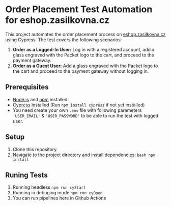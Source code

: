 # Order Placement Test Automation for eshop.zasilkovna.cz

This project automates the order placement process on [eshop.zasilkovna.cz](https://eshop.zasilkovna.cz) using Cypress. The test covers the following scenarios:

1. **Order as a Logged-In User:** Log in with a registered account, add a glass engraved with the Packet logo to the cart, and proceed to the payment gateway.
2. **Order as a Guest User:** Add a glass engraved with the Packet logo to the cart and proceed to the payment gateway without logging in.

## Prerequisites

- [Node.js](https://nodejs.org/) and [npm](https://www.npmjs.com/) installed
- [Cypress](https://www.cypress.io/) installed (Run `npm install cypress` if not yet installed)
- You need create your own `.env` file with following parameters `'USER_EMAIL'` & `'USER_PASSWORD'` to be able to run the test with logged user.

## Setup

1. Clone this repository.
2. Navigate to the project directory and install dependencies:
   `bash npm install`

## Runing Tests

1. Running headless `npm run cyStart`
2. Running in debuging mode `npm run cyOpen`
3. You can run pipelines here in Github Actions
